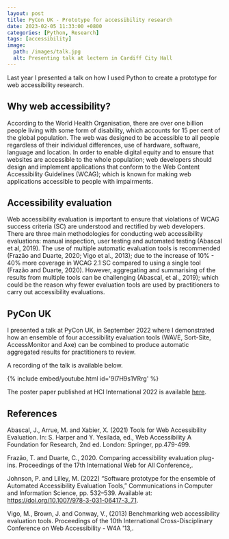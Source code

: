 ```yaml
---
layout: post
title: PyCon UK - Prototype for accessibility research
date: 2023-02-05 11:33:00 +0800
categories: [Python, Research]
tags: [accessibility]
image:
  path: /images/talk.jpg
  alt: Presenting talk at lectern in Cardiff City Hall
---
```


Last year I presented a talk on how I used Python to create a prototype for web accessibility research.

## Why web accessibility?

According to the World Health Organisation, there are over one billion people living with some form of disability, which accounts for 15 per cent of the global population. The web was designed to be accessible to all people regardless of their individual differences, use of hardware, software, language and location. In order to enable digital equity and to ensure that websites are accessible to the whole population; web developers should design and implement applications that conform to the Web Content Accessibility Guidelines (WCAG); which is known for making web applications accessible to people with impairments.

## Accessibility evaluation

Web accessibility evaluation is important to ensure that violations of WCAG success criteria (SC) are understood and rectified by web developers. There are three main methodologies for conducting web accessibility evaluations: manual inspection, user testing and automated testing (Abascal et al, 2019). The use of multiple automatic evaluation tools is recommended (Frazão and Duarte, 2020; Vigo et al., 2013); due to the increase of 10% - 40% more coverage in WCAG 2.1 SC compared to using a single tool (Frazão and Duarte, 2020). However, aggregating and summarising of the results from multiple tools can be challenging (Abascal, et al., 2019); which could be the reason why fewer evaluation tools are used by practitioners to carry out accessibility evaluations.

## PyCon UK

I presented a talk at PyCon UK, in September 2022 where I demonstrated how an ensemble of four accessibility evaluation tools (WAVE, Sort-Site, AccessMonitor and Axe) can be combined to produce automatic aggregated results for practitioners to review.

A recording of the talk is available below.

{% include embed/youtube.html id='9l7H9s1VRrg' %}

The poster paper published at HCI International 2022 is available [here](https://link.springer.com/chapter/10.1007/978-3-031-06417-3_71).

## References

Abascal, J., Arrue, M. and Xabier, X. (2021) Tools for Web Accessibility Evaluation. In: S. Harper and Y. Yesilada, ed., Web Accessibility A Foundation for Research, 2nd ed. London: Springer, pp.479-499.

Frazão, T. and Duarte, C., 2020. Comparing accessibility evaluation plug-ins. Proceedings of the 17th International Web for All Conference,.

Johnson, P. and Lilley, M. (2022) “Software prototype for the ensemble of Automated Accessibility Evaluation Tools,” Communications in Computer and Information Science, pp. 532–539. Available at: https://doi.org/10.1007/978-3-031-06417-3_71.

Vigo, M., Brown, J. and Conway, V., (2013) Benchmarking web accessibility evaluation tools. Proceedings of the 10th International Cross-Disciplinary Conference on Web Accessibility - W4A '13,.
